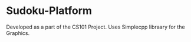 # Sudoku-Platform

Developed as a part of the CS101 Project. Uses Simplecpp libraary for the Graphics.
